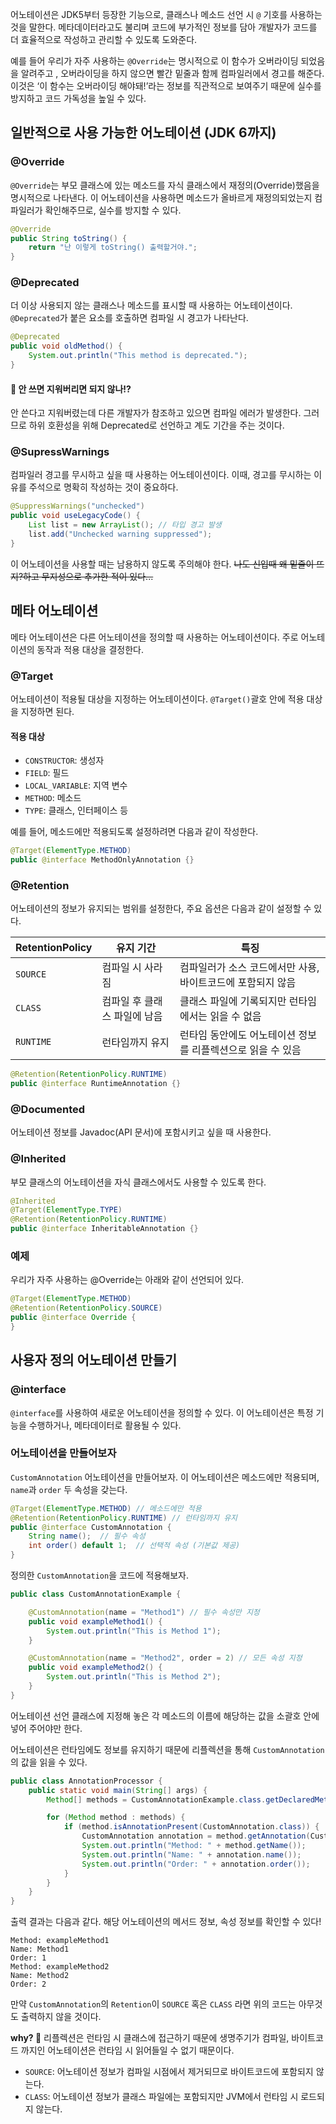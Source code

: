
어노테이션은 JDK5부터 등장한 기능으로, 클래스나 메소드 선언 시 `@` 기호를 사용하는 것을 말한다.
메타데이터라고도 불리며 코드에 부가적인 정보를 담아 개발자가 코드를 더 효율적으로 작성하고 관리할 수 있도록 도와준다.

예를 들어 우리가 자주 사용하는 `@Override`는 명시적으로 이 함수가 오버라이딩 되었음을 알려주고 , 오버라이딩을 하지 않으면 빨간 밑줄과 함께 컴파일러에서 경고를 해준다. 이것은 ‘이 함수는 오버라이딩 해야돼!’라는 정보를 직관적으로 보여주기 때문에 실수를 방지하고 코드 가독성을 높일 수 있다.


## 일반적으로 사용 가능한 어노테이션 (JDK 6까지)

### @Override
`@Override`는 부모 클래스에 있는 메소드를 자식 클래스에서 재정의(Override)했음을 명시적으로 나타낸다. 이 어노테이션을 사용하면 메소드가 올바르게 재정의되었는지 컴파일러가 확인해주므로, 실수를 방지할 수 있다.

```java
@Override
public String toString() {
    return "난 이렇게 toString() 출력할거야.";
}
```

### @Deprecated
더 이상 사용되지 않는 클래스나 메소드를 표시할 때 사용하는 어노테이션이다. `@Deprecated`가 붙은 요소를 호출하면 컴파일 시 경고가 나타난다.

```java
@Deprecated
public void oldMethod() {
    System.out.println("This method is deprecated.");
}
```

#### 🤔 안 쓰면 지워버리면 되지 않나!?
안 쓴다고 지워버렸는데 다른 개발자가 참조하고 있으면 컴파일 에러가 발생한다. 
그러므로 하위 호환성을 위해 Deprecated로 선언하고 계도 기간을 주는 것이다.

### @SupressWarnings
컴파일러 경고를 무시하고 싶을 때 사용하는 어노테이션이다. 이때, 경고를 무시하는 이유를 주석으로 명확히 작성하는 것이 중요하다.

```java
@SuppressWarnings("unchecked")
public void useLegacyCode() {
    List list = new ArrayList(); // 타입 경고 발생
    list.add("Unchecked warning suppressed");
}
```
이 어노테이션을 사용할 때는 남용하지 않도록 주의해야 한다.
~~나도 신입때 왜 밑줄이 뜨지?하고 무지성으로 추가한 적이 있다...~~ 

## 메타 어노테이션
메타 어노테이션은 다른 어노테이션을 정의할 때 사용하는 어노테이션이다. 주로 어노테이션의 동작과 적용 대상을 결정한다.

### @Target
어노테이션이 적용될 대상을 지정하는 어노테이션이다. `@Target()`괄호 안에 적용 대상을 지정하면 된다.
#### 적용 대상
- `CONSTRUCTOR`: 생성자
- `FIELD`: 필드
- `LOCAL_VARIABLE`: 지역 변수
- `METHOD`: 메소드
- `TYPE`: 클래스, 인터페이스 등

예를 들어, 메소드에만 적용되도록 설정하려면 다음과 같이 작성한다.
```java
@Target(ElementType.METHOD)
public @interface MethodOnlyAnnotation {}
```


### @Retention
어노테이션의 정보가 유지되는 범위를 설정한다, 주요 옵션은 다음과 같이 설정할 수 있다.

| RetentionPolicy | 유지 기간            | 특징                                |
| --------------- | ---------------- | --------------------------------- |
| `SOURCE`        | 컴파일 시 사라짐        | 컴파일러가 소스 코드에서만 사용, 바이트코드에 포함되지 않음 |
| `CLASS`         | 컴파일 후 클래스 파일에 남음 | 클래스 파일에 기록되지만 런타임에서는 읽을 수 없음      |
| `RUNTIME`       | 런타임까지 유지         | 런타임 동안에도 어노테이션 정보를 리플렉션으로 읽을 수 있음 |

```java
@Retention(RetentionPolicy.RUNTIME)
public @interface RuntimeAnnotation {}
```


### @Documented
어노테이션 정보를 Javadoc(API 문서)에 포함시키고 싶을 때 사용한다.


### @Inherited
부모 클래스의 어노테이션을 자식 클래스에서도 사용할 수 있도록 한다. 

```java
@Inherited
@Target(ElementType.TYPE)
@Retention(RetentionPolicy.RUNTIME)
public @interface InheritableAnnotation {}
```


### 예제
우리가 자주 사용하는 @Override는 아래와 같이 선언되어 있다.
```java
@Target(ElementType.METHOD)
@Retention(RetentionPolicy.SOURCE)
public @interface Override {
}
```

## 사용자 정의 어노테이션 만들기
### @interface
`@interface`를 사용하여 새로운 어노테이션을 정의할 수 있다. 이 어노테이션은 특정 기능을 수행하거나, 메타데이터로 활용될 수 있다.

### 어노테이션을 만들어보자
`CustomAnnotation` 어노테이션을 만들어보자.
이 어노테이션은 메소드에만 적용되며, `name`과 `order` 두 속성을 갖는다.

```java
@Target(ElementType.METHOD) // 메소드에만 적용
@Retention(RetentionPolicy.RUNTIME) // 런타임까지 유지
public @interface CustomAnnotation {
    String name();  // 필수 속성
    int order() default 1;  // 선택적 속성 (기본값 제공)
}
```

정의한 `CustomAnnotation`을 코드에 적용해보자.

```java
public class CustomAnnotationExample {

    @CustomAnnotation(name = "Method1") // 필수 속성만 지정
    public void exampleMethod1() {
        System.out.println("This is Method 1");
    }

    @CustomAnnotation(name = "Method2", order = 2) // 모든 속성 지정
    public void exampleMethod2() {
        System.out.println("This is Method 2");
    }
}
```
어노테이션 선언 클래스에 지정해 놓은 각 메소드의 이름에 해당하는 값을 소괄호 안에 넣어 주어야만 한다.

어노테이션은 런타임에도 정보를 유지하기 때문에 리플렉션을 통해 `CustomAnnotation` 의 값을 읽을 수 있다.
```java
public class AnnotationProcessor {
    public static void main(String[] args) {
        Method[] methods = CustomAnnotationExample.class.getDeclaredMethods();

        for (Method method : methods) {
            if (method.isAnnotationPresent(CustomAnnotation.class)) {
                CustomAnnotation annotation = method.getAnnotation(CustomAnnotation.class);
                System.out.println("Method: " + method.getName());
                System.out.println("Name: " + annotation.name());
                System.out.println("Order: " + annotation.order());
            }
        }
    }
}
```

출력 결과는 다음과 같다.
해당 어노테이션의 메서드 정보, 속성 정보를 확인할 수 있다!
```
Method: exampleMethod1
Name: Method1
Order: 1
Method: exampleMethod2
Name: Method2
Order: 2
```

만약 `CustomAnnotation`의 `Retention`이 `SOURCE` 혹은 `CLASS` 라면 위의 코드는 아무것도 출력하지 않을 것이다. 

**why? 🤔**
리플렉션은 런타임 시 클래스에 접근하기 때문에 생명주기가 컴파일, 바이트코드 까지인 어노테이션은 런타임 시 읽어들일 수 없기 때문이다.
- `SOURCE`: 어노테이션 정보가 컴파일 시점에서 제거되므로 바이트코드에 포함되지 않는다.
- `CLASS`: 어노테이션 정보가 클래스 파일에는 포함되지만 JVM에서 런타임 시 로드되지 않는다.